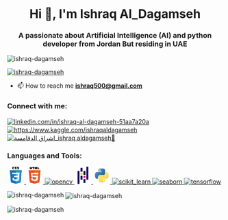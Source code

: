 <h1 align="center">Hi 👋, I'm Ishraq Al_Dagamseh</h1>
<h3 align="center">A passionate about Artificial Intelligence (AI) and python developer from Jordan But residing in UAE</h3>

<p align="left"> <img src="https://komarev.com/ghpvc/?username=ishraq-dagamseh&label=Profile%20views&color=0e75b6&style=flat" alt="ishraq-dagamseh" /> </p>

<p align="left"> <a href="https://github.com/ryo-ma/github-profile-trophy"><img src="https://github-profile-trophy.vercel.app/?username=ishraq-dagamseh" alt="ishraq-dagamseh" /></a> </p>

- 📫 How to reach me **ishraq500@gmail.com**

<h3 align="left">Connect with me:</h3>
<p align="left">
<a href="https://linkedin.com/in/linkedin.com/in/ishraq-al-dagamseh-51aa7a20a" target="blank"><img align="center" src="https://raw.githubusercontent.com/rahuldkjain/github-profile-readme-generator/master/src/images/icons/Social/linked-in-alt.svg" alt="linkedin.com/in/ishraq-al-dagamseh-51aa7a20a" height="30" width="40" /></a>
<a href="https://kaggle.com/https://www.kaggle.com/ishraqaldagamseh" target="blank"><img align="center" src="https://raw.githubusercontent.com/rahuldkjain/github-profile-readme-generator/master/src/images/icons/Social/kaggle.svg" alt="https://www.kaggle.com/ishraqaldagamseh" height="30" width="40" /></a>
<a href="https://www.youtube.com/c/اشراق الدقامسة_ishraq aldagamseh🌻" target="blank"><img align="center" src="https://raw.githubusercontent.com/rahuldkjain/github-profile-readme-generator/master/src/images/icons/Social/youtube.svg" alt="اشراق الدقامسة_ishraq aldagamseh🌻" height="30" width="40" /></a>
</p>

<h3 align="left">Languages and Tools:</h3>
<p align="left"> <a href="https://www.w3schools.com/css/" target="_blank" rel="noreferrer"> <img src="https://raw.githubusercontent.com/devicons/devicon/master/icons/css3/css3-original-wordmark.svg" alt="css3" width="40" height="40"/> </a> <a href="https://www.w3.org/html/" target="_blank" rel="noreferrer"> <img src="https://raw.githubusercontent.com/devicons/devicon/master/icons/html5/html5-original-wordmark.svg" alt="html5" width="40" height="40"/> </a> <a href="https://opencv.org/" target="_blank" rel="noreferrer"> <img src="https://www.vectorlogo.zone/logos/opencv/opencv-icon.svg" alt="opencv" width="40" height="40"/> </a> <a href="https://pandas.pydata.org/" target="_blank" rel="noreferrer"> <img src="https://raw.githubusercontent.com/devicons/devicon/2ae2a900d2f041da66e950e4d48052658d850630/icons/pandas/pandas-original.svg" alt="pandas" width="40" height="40"/> </a> <a href="https://www.python.org" target="_blank" rel="noreferrer"> <img src="https://raw.githubusercontent.com/devicons/devicon/master/icons/python/python-original.svg" alt="python" width="40" height="40"/> </a> <a href="https://scikit-learn.org/" target="_blank" rel="noreferrer"> <img src="https://upload.wikimedia.org/wikipedia/commons/0/05/Scikit_learn_logo_small.svg" alt="scikit_learn" width="40" height="40"/> </a> <a href="https://seaborn.pydata.org/" target="_blank" rel="noreferrer"> <img src="https://seaborn.pydata.org/_images/logo-mark-lightbg.svg" alt="seaborn" width="40" height="40"/> </a> <a href="https://www.tensorflow.org" target="_blank" rel="noreferrer"> <img src="https://www.vectorlogo.zone/logos/tensorflow/tensorflow-icon.svg" alt="tensorflow" width="40" height="40"/> </a> </p>

<p><img align="left" src="https://github-readme-stats.vercel.app/api/top-langs?username=ishraq-dagamseh&show_icons=true&locale=en&layout=compact" alt="ishraq-dagamseh" /></p>

<p>&nbsp;<img align="center" src="https://github-readme-stats.vercel.app/api?username=ishraq-dagamseh&show_icons=true&locale=en" alt="ishraq-dagamseh" /></p>

<p><img align="center" src="https://github-readme-streak-stats.herokuapp.com/?user=ishraq-dagamseh&" alt="ishraq-dagamseh" /></p>
